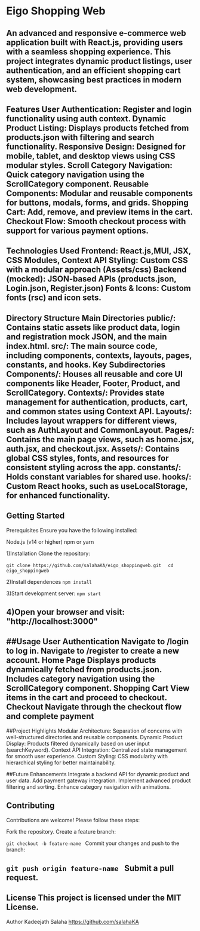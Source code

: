 # Eigo Shopping Web

An advanced and responsive e-commerce web application built with React.js, providing users with a seamless shopping experience. This project integrates dynamic product listings, user authentication, and an efficient shopping cart system, showcasing best practices in modern web development.
-------------------------------------------------------------------------------------------------------------------------
Features
User Authentication: Register and login functionality using auth context.
Dynamic Product Listing: Displays products fetched from products.json with filtering and search functionality.
Responsive Design: Designed for mobile, tablet, and desktop views using CSS modular styles.
Scroll Category Navigation: Quick category navigation using the ScrollCategory component.
Reusable Components: Modular and reusable components for buttons, modals, forms, and grids.
Shopping Cart: Add, remove, and preview items in the cart.
Checkout Flow: Smooth checkout process with support for various payment options.
--------------------------------------------------------------------------------------------------------------------------
Technologies Used
Frontend: React.js,MUI, JSX, CSS Modules, Context API
Styling: Custom CSS with a modular approach (Assets/css)
Backend (mocked): JSON-based APIs (products.json, Login.json, Register.json)
Fonts & Icons: Custom fonts (rsc) and icon sets.
--------------------------------------------------------------------------------------------------------------------------
Directory Structure
Main Directories
public/: Contains static assets like product data, login and registration mock JSON, and the main index.html.
src/: The main source code, including components, contexts, layouts, pages, constants, and hooks.
Key Subdirectories
Components/: Houses all reusable and core UI components like Header, Footer, Product, and ScrollCategory.
Contexts/: Provides state management for authentication, products, cart, and common states using Context API.
Layouts/: Includes layout wrappers for different views, such as AuthLayout and CommonLayout.
Pages/: Contains the main page views, such as home.jsx, auth.jsx, and checkout.jsx.
Assets/: Contains global CSS styles, fonts, and resources for consistent styling across the app.
constants/: Holds constant variables for shared use.
hooks/: Custom React hooks, such as useLocalStorage, for enhanced functionality.
------------------------------------------------------------------------------------------------------------------------


## Getting Started

Prerequisites
Ensure you have the following installed:

Node.js (v14 or higher)
npm or yarn

1)Installation
Clone the repository:

`git clone https://github.com/salahaKA/eigo_shoppingweb.git  `
`cd eigo_shoppingweb `

2)Install dependences
`npm install ` 

3)Start development server:
`npm start`

4)Open your browser and visit:
"http://localhost:3000"
-----------------------------------------------------------------------------------------------------------

##Usage
User Authentication
Navigate to /login to log in.
Navigate to /register to create a new account.
Home Page
Displays products dynamically fetched from products.json.
Includes category navigation using the ScrollCategory component.
Shopping Cart
View items in the cart and proceed to checkout.
Checkout
Navigate through the checkout flow and complete payment
------------------------------------------------------------------------------------------------------------------

##Project Highlights
Modular Architecture: Separation of concerns with well-structured directories and reusable components.
Dynamic Product Display: Products filtered dynamically based on user input (searchKeyword).
Context API Integration: Centralized state management for smooth user experience.
Custom Styling: CSS modularity with hierarchical styling for better maintainability.

##Future Enhancements
Integrate a backend API for dynamic product and user data.
Add payment gateway integration.
Implement advanced product filtering and sorting.
Enhance category navigation with animations.

## Contributing
Contributions are welcome! Please follow these steps:

Fork the repository.
Create a feature branch:

`git checkout -b feature-name `
Commit your changes and push to the branch:

`git push origin feature-name ` 
Submit a pull request.
----------------------------------------------------------------------------------------------------------
License
This project is licensed under the MIT License.
--------------------------------------------------------------------------------------------------------
Author
Kadeejath Salaha
https://github.com/salahaKA

